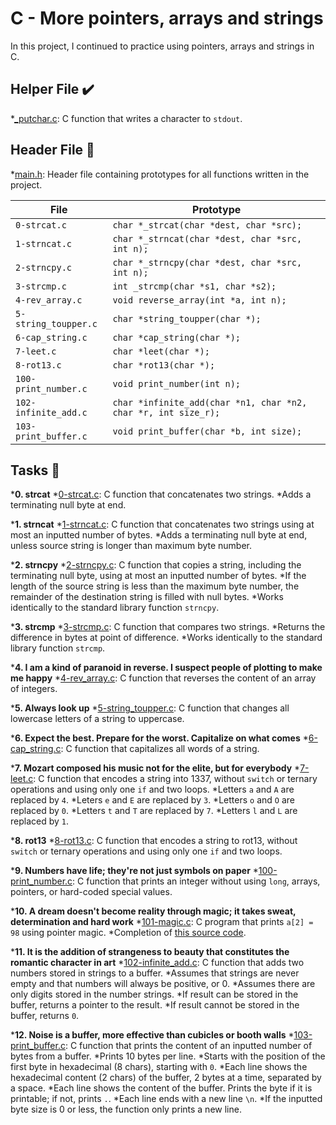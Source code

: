 # C - More pointers, arrays and strings
In this project, I continued to practice using pointers, arrays and strings in C.
## Helper File :heavy_check_mark:

*[_putchar.c](./_putchar.c): C function that writes a character to `stdout`.

## Header File :file_folder:
*[main.h](./main.h): Header file containing prototypes for all
functions written in the project.

| File                 | Prototype                                                      |
| -------------------- | -------------------------------------------------------------- |
| `0-strcat.c`         | `char *_strcat(char *dest, char *src);`                        |
| `1-strncat.c`        | `char *_strncat(char *dest, char *src, int n);`                |
| `2-strncpy.c`        | `char *_strncpy(char *dest, char *src, int n);`                |
| `3-strcmp.c`         | `int _strcmp(char *s1, char *s2);`                             |
| `4-rev_array.c`      | `void reverse_array(int *a, int n);`                           |
| `5-string_toupper.c` | `char *string_toupper(char *);`                                |
| `6-cap_string.c`     | `char *cap_string(char *);`                                    |
| `7-leet.c`           | `char *leet(char *);`                                          |
| `8-rot13.c`          | `char *rot13(char *);`                                         |
| `100-print_number.c` | `void print_number(int n);`                                    |
| `102-infinite_add.c` | `char *infinite_add(char *n1, char *n2, char *r, int size_r);` |
| `103-print_buffer.c` | `void print_buffer(char *b, int size);`                        |

## Tasks :page_with_curl:

***0. strcat**
  *[0-strcat.c](./0-strcat.c): C function that concatenates two strings.
    *Adds a terminating null byte at end.

***1. strncat**
  *[1-strncat.c](./1-strncat.c): C function that concatenates two strings using at most
  an inputted number of bytes.
    *Adds a terminating null byte at end, unless source string is longer than maximum byte
    number.

***2. strncpy**
  *[2-strncpy.c](./2-strncpy.c): C function that copies a string, including the
  terminating null byte, using at most an inputted number of bytes.
    *If the length of the source string is less than the maximum byte number,
    the remainder of the destination string is filled with null bytes.
    *Works identically to the standard library function `strncpy`.

***3. strcmp**
  *[3-strcmp.c](./3-strcmp.c): C function that compares two strings.
    *Returns the difference in bytes at point of difference.
    *Works identically to the standard library function `strcmp`.

***4. I am a kind of paranoid in reverse. I suspect people of plotting to make me happy**
  *[4-rev_array.c](./4-rev_array.c): C function that reverses the content of an
  array of integers.

***5. Always look up**
  *[5-string_toupper.c](./5-string_toupper.c): C function that changes all lowercase
  letters of a string to uppercase.

***6. Expect the best. Prepare for the worst. Capitalize on what comes**
  *[6-cap_string.c](./6-cap_string.c): C function that capitalizes all words of a string.

***7. Mozart composed his music not for the elite, but for everybody**
  *[7-leet.c](./7-leet.c): C function that encodes a string into 1337, without
  `switch` or ternary operations and using only one `if` and two loops.
    *Letters `a` and `A` are replaced by `4`.
    *Leters `e` and `E` are replaced by `3`.
    *Letters `o` and `O` are replaced by `0`.
    *Letters `t` and `T` are replaced by `7`.
    *Letters `l` and `L` are replaced by `1`.

***8. rot13**
  *[8-rot13.c](./8-rot13.c): C function that encodes a string to rot13, without
  `switch` or ternary operations and using only one `if` and two loops.

***9. Numbers have life; they're not just symbols on paper**
  *[100-print_number.c](./100-print_number.c): C function that prints an integer
  without using `long`, arrays, pointers, or hard-coded special values.

***10. A dream doesn't become reality through magic; it takes sweat, determination and hard work**
  *[101-magic.c](./101-magic.c): C program that prints `a[2] = 98` using pointer magic.
    *Completion of [this source code](https://github.com/holbertonschool/make_magic_happen/blob/master/magic.c).

***11. It is the addition of strangeness to beauty that constitutes the romantic character in art**
  *[102-infinite_add.c](./102-infinite_add.c): C function that adds two numbers stored
  in strings to a buffer.
    *Assumes that strings are never empty and that numbers will always be positive, or 0.
    *Assumes there are only digits stored in the number strings.
    *If result can be stored in the buffer, returns a pointer to the result.
    *If result cannot be stored in the buffer, returns `0`.

***12. Noise is a buffer, more effective than cubicles or booth walls**
  *[103-print_buffer.c](./103-print_buffer.c): C function that prints the content of an
  inputted number of bytes from a buffer.
    *Prints 10 bytes per line.
    *Starts with the position of the first byte in hexadecimal (8 chars), starting with `0`.
    *Each line shows the hexadecimal content (2 chars) of the buffer, 2 bytes at a time, separated by a space.
    *Each line shows the content of the buffer. Prints the byte if it is printable; if not, prints `.`.
    *Each line ends with a new line `\n`.
    *If the inputted byte size is 0 or less, the function only prints a new line.
